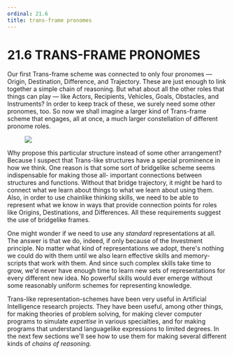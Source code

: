 ```yaml
---
ordinal: 21.6
title: trans-frame pronomes
---
```


# 21.6 TRANS-FRAME PRONOMES 

<p>Our first Trans-frame scheme was connected to only four pronomes &mdash; Origin, Destination, Difference, and Trajectory. These are just enough to link together a simple chain of reasoning. But what about all the other roles that things can play &mdash; like Actors, Recipients, Vehicles, Goals, Obstacles, and Instruments? In order to keep track of these, we surely need some other pronomes, too. So now we shall imagine a larger kind of Trans-frame scheme that engages, all at once, a much larger constellation of different pronome roles.</p>
<figure><img src="/images/ch21/21-6.png"></img></figure>
<p>Why propose this particular structure instead of some other arrangement? Because I suspect that Trans-like structures have a special prominence in how we think. One reason is that some sort of bridgelike scheme seems indispensable for making those all- important connections between structures and functions. Without that bridge trajectory, it might be hard to connect what we learn about things to what we learn about using them. Also, in order to use chainlike thinking skills, we need to be able to represent what we know in ways that provide connection points for roles like Origins, Destinations, and Differences. All these requirements suggest the use of bridgelike frames.</p>
<p>One might wonder if we need to use any <em>standard</em> representations at all. The answer is that we do, indeed, if only because of the Investment principle. No matter what kind of representations we adopt, there's nothing we could do with them until we also learn effective skills and memory-scripts that work with them. And since such complex skills take time to grow, we'd never have enough time to learn new sets of representations for every different new idea. No powerful skills would ever emerge without some reasonably uniform schemes for representing knowledge.</p>
<p>Trans-like representation-schemes have been very useful in Artificial Intelligence research projects. They have been useful, among other things, for making theories of problem solving, for making clever computer programs to simulate <em>expertise</em> in various specialties, and for making programs that understand languagelike expressions to limited degrees. In the next few sections we'll see how to use them for making several different kinds of <em>chains of reasoning.</em></p>